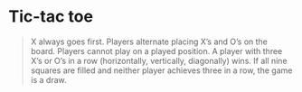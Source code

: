 # Tic-tac toe

> X always goes first.
> Players alternate placing X’s and O’s on the board.
> Players cannot play on a played position.
> A player with three X’s or O’s in a row (horizontally, vertically, diagonally) wins.
> If all nine squares are filled and neither player achieves three in a row, the game is a draw.